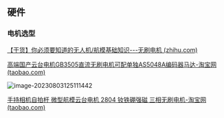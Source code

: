 ## 硬件

### 电机选型

[【干货】你必须要知道的无人机/航模基础知识---无刷电机 (zhihu.com)](https://www.zhihu.com/tardis/zm/art/139795659?source_id=1005)



[高端国产云台电机GB3505直流无刷电机可配单独AS5048A编码器马达-淘宝网 (taobao.com)](https://item.taobao.com/item.htm?id=639218649915&ali_refid=a3_430582_1006:1150895194:N:LLSmIjmfg2efTBgZ7zU0PQ%3D%3D:f84dc7e472e41c5b5e63b29be63d7cc9&ali_trackid=1_f84dc7e472e41c5b5e63b29be63d7cc9&spm=a230r.1.14.1#detail)

![image-20230803125111442](C:\Users\extre\AppData\Roaming\Typora\typora-user-images\image-20230803125111442.png)



[手持相机自拍杆 微型航模云台电机 2804 钕铁硼强磁 三相无刷电机-淘宝网 (taobao.com)](https://item.taobao.com/item.htm?spm=a230r.1.14.33.890744afRuM5Ug&id=718309339502&ns=1&abbucket=8#detail)



